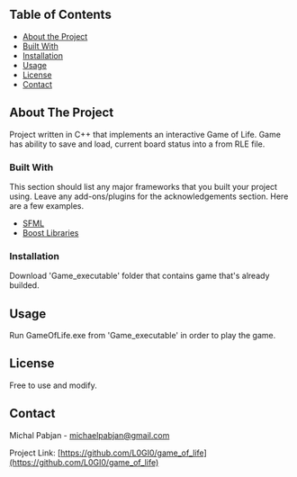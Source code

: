 ## Table of Contents

* [About the Project](#about-the-project)
* [Built With](#built-with)
* [Installation](#installation)
* [Usage](#usage)
* [License](#license)
* [Contact](#contact)


## About The Project

Project written in C++ that implements an interactive Game of Life. Game has ability to save and load, current board status into a from RLE file.

### Built With
This section should list any major frameworks that you built your project using. Leave any add-ons/plugins for the acknowledgements section. Here are a few examples.
* [SFML](https://www.sfml-dev.org/)
* [Boost Libraries](https://www.boost.org/)



### Installation

Download 'Game_executable' folder that contains game that's already builded.

## Usage

Run GameOfLife.exe from 'Game_executable' in order to play the game.


## License

Free to use and modify.


## Contact

Michal Pabjan - michaelpabjan@gmail.com

Project Link: [https://github.com/L0GI0/game_of_life](https://github.com/L0GI0/game_of_life)



